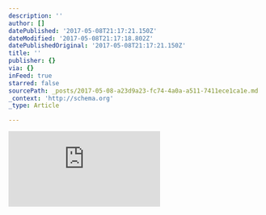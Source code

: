 ```yaml
---
description: ''
author: []
datePublished: '2017-05-08T21:17:21.150Z'
dateModified: '2017-05-08T21:17:18.802Z'
datePublishedOriginal: '2017-05-08T21:17:21.150Z'
title: ''
publisher: {}
via: {}
inFeed: true
starred: false
sourcePath: _posts/2017-05-08-a23d9a23-fc74-4a0a-a511-7411ece1ca1e.md
_context: 'http://schema.org'
_type: Article

---
```

![](https://the-grid-user-content.s3-us-west-2.amazonaws.com/7249a440-2996-437e-9f79-af134f34bc0d.txt)